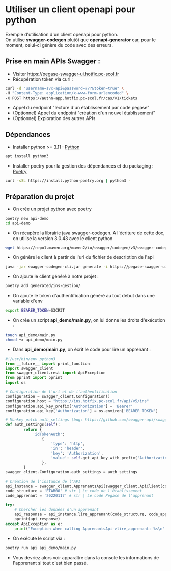 # Utiliser un client openapi pour python

Exemple d'utilisation d'un client openapi pour python.\
On utilise **swagger-codegen** plutôt que **openapi-generator** car, pour le moment, celui-ci génère du code avec des erreurs. 


## Prise en main APIs Swagger :

- Visiter https://pegase-swagger-ui.hotfix.pc-scol.fr
- Récupération token via curl : 

```bash
curl -d "username=svc-api&password=???&token=true" \
-H "Content-Type: application/x-www-form-urlencoded" \
-X POST https://authn-app.hotfix.pc-scol.fr/cas/v1/tickets
```

- Appel du endpoint "lecture d'un établissement par code pegase"
- (Optionnel) Appel du endpoint "création d'un nouvel établissement"
- (Optionnel) Exploration des autres APIs


## Dépendances

- Installer python >= 3.11 : [Python](https://www.python.org/)

```bash
apt install python3
```

- Installer poetry pour la gestion des dépendances et du packaging : [Poetry](https://python-poetry.org/)

```bash
curl -sSL https://install.python-poetry.org | python3 -
```

## Préparation du projet

- On crée un projet python avec poetry

```bash
poetry new api-demo
cd api-demo
```

- On récupère la librairie java swagger-codegen. A l'écriture de cette doc, on utilise la version 3.0.43 avec le client python

```bash
wget https://repo1.maven.org/maven2/io/swagger/codegen/v3/swagger-codegen-cli/3.0.43/swagger-codegen-cli-3.0.43.jar -O swagger-codegen-cli.jar
```

- On génère le client à partir de l'url du fichier de description de l'api

```bash
java -jar swagger-codegen-cli.jar generate -i https://pegase-swagger-ui.hotfix.pc-scol.fr/fr.pcscol.ins.api/ins-gestion-api-v5/ins-gestion-api-v5-20.0.0.yaml -l python -o generated/ins-gestion/

```

- On ajoute le client généré à notre projet :

```bash
poetry add generated/ins-gestion/
```

- On ajoute le token d'authentification généré au tout debut dans une variable d'env

```bash
export BEARER_TOKEN=S3CR3T
```

- On crée un script **api_demo/main.py**, on lui donne les droits d'exécution :


```bash
touch api_demo/main.py
chmod +x api_demo/main.py
```

- Dans **api_demo/main.py**, on écrit le code pour lire un apprenant :

```python
#!/usr/bin/env python3
from __future__ import print_function
import swagger_client
from swagger_client.rest import ApiException
from pprint import pprint
import os

# Configuration de l'url et de l'authentification
configuration = swagger_client.Configuration()
configuration.host = "https://ins.hotfix.pc-scol.fr/api/v5/ins"
configuration.api_key_prefix['Authorization'] = 'Bearer'
configuration.api_key['Authorization'] = os.environ['BEARER_TOKEN']

# Monkey patch auth_settings (bug: https://github.com/swagger-api/swagger-codegen/issues/10060)
def auth_settings(self):
        return {
            'idTokenAuth':
                {
                    'type': 'http',
                    'in': 'header',
                    'key': 'Authorization',
                    'value': self.get_api_key_with_prefix('Authorization')
                },
        }
swagger_client.Configuration.auth_settings = auth_settings

# Création de l'instance de l'API
api_instance = swagger_client.ApprenantsApi(swagger_client.ApiClient(configuration))
code_structure = 'ETAB00' # str | Le code de l'établissement
code_apprenant = '20220117' # str | Le code Pegase de l'apprenant

try:
    # Chercher les données d'un apprenant
    api_response = api_instance.lire_apprenant(code_structure, code_apprenant)
    pprint(api_response)
except ApiException as e:
    print("Exception when calling ApprenantsApi->lire_apprenant: %s\n" % e)

```

- On exécute le script via :

```bash
poetry run api api_demo/main.py
```

- Vous devriez alors voir apparaître dans la console les informations de l'apprenant si tout c'est bien passé.
